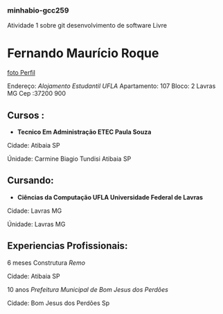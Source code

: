 ### minhabio-gcc259
Atividade 1 sobre git desenvolvimento de software Livre

# Fernando Maurício Roque

[foto Perfil](eu.jpeg)

Endereço: *Alojamento Estudantil UFLA* 
Apartamento: 107 Bloco: 2
Lavras MG Cep :37200 900

## Cursos :
 * **Tecnico Em Administração ETEC Paula Souza**

Cidade: Atibaia SP

Únidade: Carmine Biagio Tundisi Atibaia SP

## Cursando:

* **Ciências da Computação UFLA Universidade Federal de Lavras**

Cidade: Lavras MG

Únidade: Lavras MG

## Experiencias Profissionais: 

6 meses Construtura *Remo*

Cidade: Atibaia SP

10 anos *Prefeitura Municipal de Bom Jesus dos Perdões*

Cidade: Bom Jesus dos Perdões Sp




